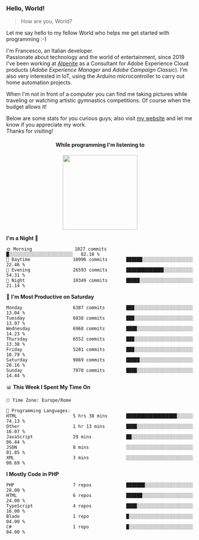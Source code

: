 ### Hello, World!

> How are you, World?

Let me say hello to my fellow World who helps me get started with programming :-)

I'm Francesco, an Italian developer.  
Passionate about technology and the world of entertainment, since 2019 I've been working at [Alpenite](https://www.alpenite.com) as a Consultant for Adobe Experience Cloud products (*Adobe Experience Manager* and *Adobe Campaign Classic*). I'm also very interested in IoT, using the *Arduino* microcontroller to carry out home automation projects.

When I'm not in front of a computer you can find me taking pictures while traveling or watching artistic gymnastics competitions. Of course when the budget allows it!

Below are some stats for you curious guys; also visit [my website](https://www.francescorega.eu) and let me know if you appreciate my work.  
Thanks for visiting!

<div align="center">
  <h4>While programming I'm listening to</h4>
  <a href="https://apps.francescorega.eu/now-playing/11147232609" target="_blank"><img src="https://apps.francescorega.eu/now-playing/11147232609" width="200"></a>
</div>

<!--START_SECTION:waka-->
**I'm a Night 🦉** 

```text
🌞 Morning                1027 commits        █░░░░░░░░░░░░░░░░░░░░░░░░   02.10 % 
🌆 Daytime                10996 commits       ██████░░░░░░░░░░░░░░░░░░░   22.46 % 
🌃 Evening                26593 commits       ██████████████░░░░░░░░░░░   54.31 % 
🌙 Night                  10349 commits       █████░░░░░░░░░░░░░░░░░░░░   21.14 % 
```
📅 **I'm Most Productive on Saturday** 

```text
Monday                   6387 commits        ███░░░░░░░░░░░░░░░░░░░░░░   13.04 % 
Tuesday                  6838 commits        ███░░░░░░░░░░░░░░░░░░░░░░   13.97 % 
Wednesday                6968 commits        ████░░░░░░░░░░░░░░░░░░░░░   14.23 % 
Thursday                 6552 commits        ███░░░░░░░░░░░░░░░░░░░░░░   13.38 % 
Friday                   5281 commits        ███░░░░░░░░░░░░░░░░░░░░░░   10.79 % 
Saturday                 9869 commits        █████░░░░░░░░░░░░░░░░░░░░   20.16 % 
Sunday                   7070 commits        ████░░░░░░░░░░░░░░░░░░░░░   14.44 % 
```


📊 **This Week I Spent My Time On** 

```text
🕑︎ Time Zone: Europe/Rome

💬 Programming Languages: 
HTML                     5 hrs 38 mins       ███████████████████░░░░░░   74.13 % 
Other                    1 hr 13 mins        ████░░░░░░░░░░░░░░░░░░░░░   16.07 % 
JavaScript               29 mins             ██░░░░░░░░░░░░░░░░░░░░░░░   06.44 % 
JSON                     8 mins              ░░░░░░░░░░░░░░░░░░░░░░░░░   01.85 % 
XML                      3 mins              ░░░░░░░░░░░░░░░░░░░░░░░░░   00.69 % 
```

**I Mostly Code in PHP** 

```text
PHP                      7 repos             ███████░░░░░░░░░░░░░░░░░░   28.00 % 
HTML                     6 repos             ██████░░░░░░░░░░░░░░░░░░░   24.00 % 
TypeScript               4 repos             ████░░░░░░░░░░░░░░░░░░░░░   16.00 % 
Blade                    1 repo              █░░░░░░░░░░░░░░░░░░░░░░░░   04.00 % 
C#                       1 repo              █░░░░░░░░░░░░░░░░░░░░░░░░   04.00 % 
```




<!--END_SECTION:waka-->
